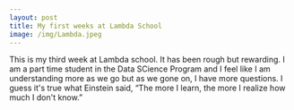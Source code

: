 ```yaml
---
layout: post
title: My first weeks at Lambda School
image: /img/Lambda.jpeg
---
```


This is my third week at Lambda school. It has been rough but rewarding. I am a part time student in the Data SCience Program and I feel like I am understanding more as we go but as we gone on, I have more questions. I guess it's true what Einstein said, “The more I learn, the more I realize how much I don't know.”

